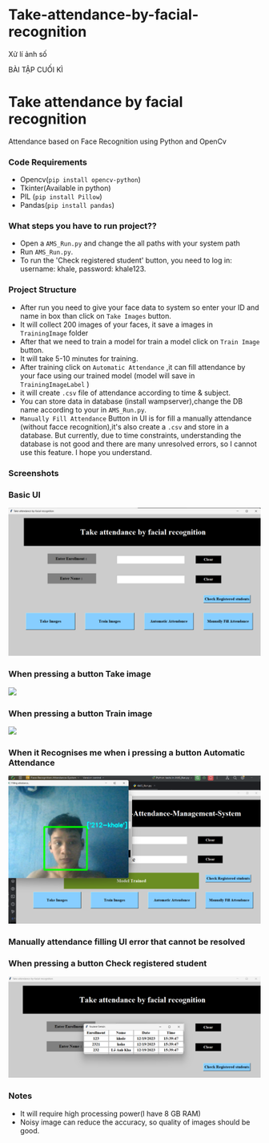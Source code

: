 # Take-attendance-by-facial-recognition
Xử lí ảnh số

BÀI TẬP CUỐI KÌ

# Take attendance by facial recognition
Attendance based on Face Recognition using Python  and OpenCv  

### Code Requirements
- Opencv(`pip install opencv-python`)
- Tkinter(Available in python)
- PIL (`pip install Pillow`)
- Pandas(`pip install pandas`)

### What steps you have to run project??

- Open a `AMS_Run.py` and change the all paths with your system path
- Run `AMS_Run.py`.
- To run the 'Check registered student' button, you need to log in: username: khale, password: khale123.

### Project Structure

- After run you need to give your face data to system so enter your ID and name in box than click on `Take Images` button.
- It will collect 200 images of your faces, it save a images in `TrainingImage` folder
- After that we need to train a model for train a model click on `Train Image` button.
- It will take 5-10 minutes for training.
- After training click on `Automatic Attendance` ,it can fill attendance by your face using our trained model (model will save in `TrainingImageLabel` )
- it will create `.csv` file of attendance according to time & subject.
- You can store data in database (install wampserver),change the DB name according to your in `AMS_Run.py`.
- `Manually Fill Attendance` Button in UI is for fill a manually attendance (without facce recognition),it's also create a `.csv` and store in a database. But currently, due to time constraints, understanding the database is not good and there are many unresolved errors, so I cannot use this feature. I hope you understand.

### Screenshots

### Basic UI
<img src="https://github.com/Khangpolx12/Take-attendance-by-facial-recognition/blob/main/Take-attendance-by-facial-recognition/Screenshot(1).png">

### When pressing a button Take image
<img src="https://github.com/Khangpolx12/Take-attendance-by-facial-recognition/blob/main/Take-attendance-by-facial-recognition/Screenshot%20(2).png.bmp">

### When pressing a button Train image
<img src="https://github.com/Khangpolx12/Take-attendance-by-facial-recognition/blob/main/Take-attendance-by-facial-recognition/Screenshot%20(3).png.bmp">

### When it Recognises me when i pressing a button Automatic Attendance
<img src="https://github.com/Khangpolx12/Take-attendance-by-facial-recognition/blob/main/Take-attendance-by-facial-recognition/Screenshot%20(4).png">


### Manually attendance filling UI error that cannot be resolved

### When pressing a button Check registered student
<img src="https://github.com/Khangpolx12/Take-attendance-by-facial-recognition/blob/main/Take-attendance-by-facial-recognition/Screenshot%20(6).png">



### Notes
- It will require high processing power(I have 8 GB RAM)
- Noisy image can reduce the accuracy, so quality of images should be good.


